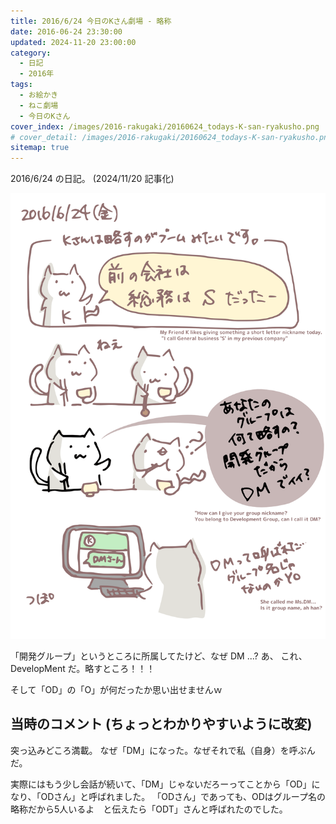 ```yaml
---
title: 2016/6/24 今日のKさん劇場 - 略称
date: 2016-06-24 23:30:00
updated: 2024-11-20 23:00:00
category:
  - 日記
  - 2016年
tags:
  - お絵かき
  - ねこ劇場
  - 今日のKさん
cover_index: /images/2016-rakugaki/20160624_todays-K-san-ryakusho.png
# cover_detail: /images/2016-rakugaki/20160624_todays-K-san-ryakusho.png
sitemap: true
---
```


2016/6/24 の日記。 (2024/11/20 記事化)

![](/images/2016-rakugaki/20160624_todays-K-san-ryakusho.png)


「開発グループ」というところに所属してたけど、なぜ DM ...?
あ、 これ、 DevelopMent だ。略すところ！！！

そして「OD」の「O」が何だったか思い出せませんｗ


当時のコメント (ちょっとわかりやすいように改変)
---
突っ込みどころ満載。
なぜ「DM」になった。なぜそれで私（自身）を呼ぶんだ。

実際にはもう少し会話が続いて、「DM」じゃないだろーってことから「OD」になり、「ODさん」と呼ばれました。
「ODさん」であっても、ODはグループ名の略称だから5人いるよ　と伝えたら「ODT」さんと呼ばれたのでした。
